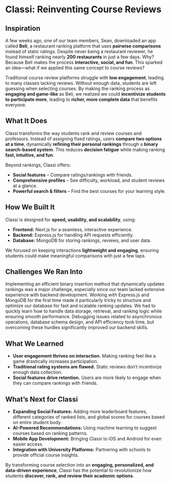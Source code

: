 # Classi: Reinventing Course Reviews

## Inspiration  
A few weeks ago, one of our team members, Sean, downloaded an app called **Beli**, a restaurant ranking platform that uses **pairwise comparisons** instead of static ratings. Despite never being a restaurant reviewer, he found himself ranking nearly **200 restaurants** in just a few days. Why? Because Beli makes the process **interactive, social, and fun**. This sparked an idea—what if we applied this same concept to course reviews?  

Traditional course review platforms struggle with **low engagement**, leading to many classes lacking reviews. Without enough data, students are left guessing when selecting courses. By making the ranking process as **engaging and game-like** as Beli, we realized we could **incentivize students to participate more**, leading to **richer, more complete data** that benefits everyone.  

## What It Does  
Classi transforms the way students rank and review courses and professors. Instead of assigning fixed ratings, users **compare two options at a time**, dynamically **refining their personal rankings** through a **binary search-based system**. This reduces **decision fatigue** while making ranking **fast, intuitive, and fun**.  

Beyond rankings, Classi offers:  
- **Social features** – Compare ratings/rankings with friends.  
- **Comprehensive profiles** – See difficulty, workload, and student reviews at a glance.  
- **Powerful search & filters** – Find the best courses for your learning style.  

## How We Built It  
Classi is designed for **speed, usability, and scalability**, using:  
- **Frontend:** Next.js for a seamless, interactive experience.  
- **Backend:** Express.js for handling API requests efficiently.  
- **Database:** MongoDB for storing rankings, reviews, and user data.  

We focused on keeping interactions **lightweight and engaging**, ensuring students could make meaningful comparisons with just a few taps.  

## Challenges We Ran Into  
Implementing an efficient binary insertion method that dynamically updates rankings was a major challenge, especially since our team lacked extensive experience with backend development. Working with Express.js and MongoDB for the first time made it particularly tricky to structure and optimize our database for fast and scalable ranking updates. We had to quickly learn how to handle data storage, retrieval, and ranking logic while ensuring smooth performance. Debugging issues related to asynchronous operations, database schema design, and API efficiency took time, but overcoming these hurdles significantly improved our backend skills.


## What We Learned  
- **User engagement thrives on interaction.** Making ranking feel like a game drastically increases participation.  
- **Traditional rating systems are flawed.** Static reviews don’t incentivize enough data collection.  
- **Social features drive retention.** Users are more likely to engage when they can compare rankings with friends.  

## What’s Next for Classi  
- **Expanding Social Features:** Adding more leaderboard features, different categories of ranked lists, and global scores for courses based on entire student body.  
- **AI-Powered Recommendations:** Using machine learning to suggest courses based on ranking patterns.  
- **Mobile App Development:** Bringing Classi to iOS and Android for even easier access.  
- **Integration with University Platforms:** Partnering with schools to provide official course insights.  

By transforming course selection into an **engaging, personalized, and data-driven experience**, Classi has the potential to revolutionize how students **discover, rank, and review their academic options**.   
